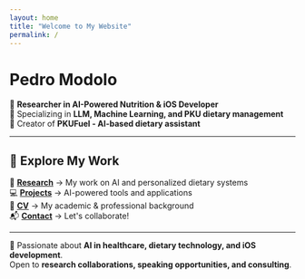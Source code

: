 ```yaml
---
layout: home
title: "Welcome to My Website"
permalink: /
---
```


# Pedro Modolo  

🚀 **Researcher in AI-Powered Nutrition & iOS Developer**  
🔬 Specializing in **LLM, Machine Learning, and PKU dietary management**  
📱 Creator of **PKUFuel - AI-based dietary assistant**  

---

## 📌 Explore My Work  

🧠 **[Research](/research/)** → My work on AI and personalized dietary systems  
💻 **[Projects](/projects/)** → AI-powered tools and applications  
📄 **[CV](/cv/)** → My academic & professional background  
📬 **[Contact](/contact/)** → Let's collaborate!  

---
🎯 Passionate about **AI in healthcare, dietary technology, and iOS development**.  
Open to **research collaborations, speaking opportunities, and consulting**.
